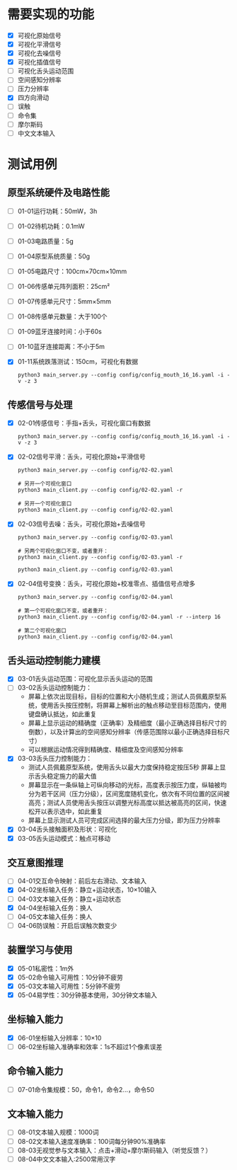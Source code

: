 # 需要实现的功能
- [x] 可视化原始信号
- [x] 可视化平滑信号
- [x] 可视化去噪信号
- [x] 可视化插值信号
- [ ] 可视化舌头运动范围
- [ ] 空间感知分辨率
- [ ] 压力分辨率
- [x] 四方向滑动
- [ ] 误触
- [ ] 命令集
- [ ] 摩尔斯码
- [ ] 中文文本输入

# 测试用例
## 原型系统硬件及电路性能
- [ ] 01-01运行功耗：50mW，3h

- [ ] 01-02待机功耗：0.1mW

- [ ] 01-03电路质量：5g

- [ ] 01-04原型系统质量：50g

- [ ] 01-05电路尺寸：100cm×70cm×10mm

- [ ] 01-06传感单元阵列面积：25cm²

- [ ] 01-07传感单元尺寸：5mm×5mm

- [ ] 01-08传感单元数量：大于100个

- [ ] 01-09蓝牙连接时间：小于60s

- [ ] 01-10蓝牙连接距离：不小于5m

- [x] 01-11系统跌落测试：150cm，可视化有数据

  ```shell
  python3 main_server.py --config config/config_mouth_16_16.yaml -i -v -z 3
  ```



## 传感信号与处理
- [x] 02-01传感信号：手指+舌头，可视化窗口有数据

  ```shell
  python3 main_server.py --config config/config_mouth_16_16.yaml -i -v -z 3
  ```

- [x] 02-02信号平滑：舌头，可视化原始+平滑信号

  ```shell
  python3 main_server.py --config config/02-02.yaml
  
  # 另开一个可视化窗口
  python3 main_client.py --config config/02-02.yaml -r
  
  # 另开一个可视化窗口
  python3 main_client.py --config config/02-02.yaml
  ```

- [x] 02-03信号去噪：舌头，可视化原始+去噪信号

  ```shell
  python3 main_server.py --config config/02-03.yaml
  
  # 另两个可视化窗口不变，或者重开：
  python3 main_client.py --config config/02-03.yaml -r
  
  python3 main_client.py --config config/02-03.yaml
  ```

- [x] 02-04信号变换：舌头，可视化原始+校准零点、插值信号点增多

  ```shell
  python3 main_server.py --config config/02-04.yaml
  
  # 第一个可视化窗口不变，或者重开：
  python3 main_client.py --config config/02-04.yaml -r --interp 16
  
  # 第二个可视化窗口
  python3 main_client.py --config config/02-04.yaml
  ```



## 舌头运动控制能力建模
- [x] 03-01舌头运动范围：可视化显示舌头运动的范围
- [ ] 03-02舌头运动控制能力：
  + 屏幕上依次出现目标，目标的位置和大小随机生成；测试人员佩戴原型系统，使用舌头按压控制，将屏幕上解析出的触点移动至目标范围内，使用键盘确认抵达，如此重复
  + 屏幕上显示运动的精确度（正确率）及精细度（最小正确选择目标尺寸的倒数），以及计算出的空间感知分辨率（传感范围除以最小正确选择目标尺寸）
  + 可以根据运动情况得到精确度、精细度及空间感知分辨率
- [x] 03-03舌头压力控制能力：
  + 测试人员佩戴原型系统，使用舌头以最大力度保持稳定按压5秒	屏幕上显示舌头稳定施力的最大值
  + 屏幕显示在一条纵轴上可纵向移动的光标，高度表示按压力度，纵轴被均分为若干区间（压力分级），区间宽度随机变化，依次有不同位置的区间被高亮；测试人员使用舌头按压以调整光标高度以抵达被高亮的区间，快速松开以表示选中，如此重复
  + 屏幕上显示测试人员可完成区间选择的最大压力分级，即为压力分辨率
- [x] 03-04舌头接触面积及形状：可视化
- [x] 03-05舌头运动模式：触点可移动

## 交互意图推理
- [ ] 04-01交互命令映射：前后左右滑动、文本输入
- [x] 04-02坐标输入任务：静立+运动状态，10×10输入
- [ ] 04-03文本输入任务：静立+运动状态
- [x] 04-04坐标输入任务：换人
- [ ] 04-05文本输入任务：换人
- [ ] 04-06防误触：开启后误触次数变少

## 装置学习与使用
- [x] 05-01私密性：1m外
- [x] 05-02命令输入可用性：10分钟不疲劳
- [x] 05-03文本输入可用性：5分钟不疲劳
- [x] 05-04易学性：30分钟基本使用，30分钟文本输入

## 坐标输入能力
- [x] 06-01坐标输入分辨率：10×10
- [ ] 06-02坐标输入准确率和效率：1s不超过1个像素误差

## 命令输入能力
- [ ] 07-01命令集规模：50，命令1，命令2...，命令50
## 文本输入能力
- [ ] 08-01文本输入规模：1000词
- [ ] 08-02文本输入速度准确率：100词每分钟90%准确率
- [ ] 08-03无视觉参与文本输入：点击+滑动+摩尔斯码输入（听觉反馈？）
- [ ] 08-04中文文本输入:2500常用汉字